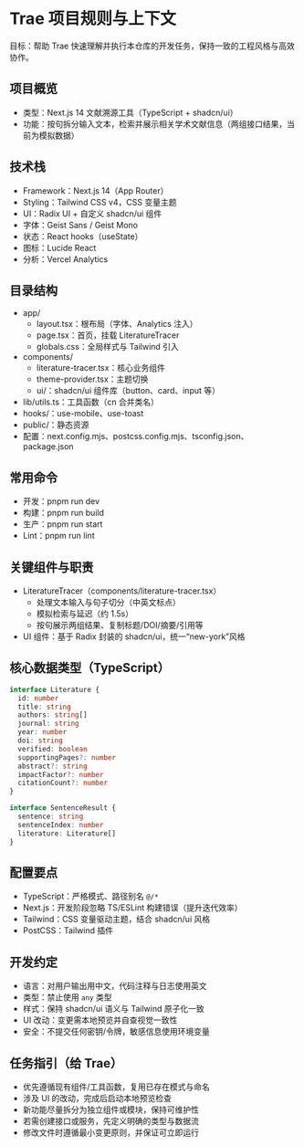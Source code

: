 # Trae 项目规则与上下文

目标：帮助 Trae 快速理解并执行本仓库的开发任务，保持一致的工程风格与高效协作。

## 项目概览

- 类型：Next.js 14 文献溯源工具（TypeScript + shadcn/ui）
- 功能：按句拆分输入文本，检索并展示相关学术文献信息（两组接口结果，当前为模拟数据）

## 技术栈

- Framework：Next.js 14（App Router）
- Styling：Tailwind CSS v4，CSS 变量主题
- UI：Radix UI + 自定义 shadcn/ui 组件
- 字体：Geist Sans / Geist Mono
- 状态：React hooks（useState）
- 图标：Lucide React
- 分析：Vercel Analytics

## 目录结构

- app/
  - layout.tsx：根布局（字体、Analytics 注入）
  - page.tsx：首页，挂载 LiteratureTracer
  - globals.css：全局样式与 Tailwind 引入
- components/
  - literature-tracer.tsx：核心业务组件
  - theme-provider.tsx：主题切换
  - ui/：shadcn/ui 组件库（button、card、input 等）
- lib/utils.ts：工具函数（cn 合并类名）
- hooks/：use-mobile、use-toast
- public/：静态资源
- 配置：next.config.mjs、postcss.config.mjs、tsconfig.json、package.json

## 常用命令

- 开发：pnpm run dev
- 构建：pnpm run build
- 生产：pnpm run start
- Lint：pnpm run lint

## 关键组件与职责

- LiteratureTracer（components/literature-tracer.tsx）
  - 处理文本输入与句子切分（中英文标点）
  - 模拟检索与延迟（约 1.5s）
  - 按句展示两组结果、复制标题/DOI/摘要/引用等
- UI 组件：基于 Radix 封装的 shadcn/ui，统一“new-york”风格

## 核心数据类型（TypeScript）

```ts
interface Literature {
  id: number
  title: string
  authors: string[]
  journal: string
  year: number
  doi: string
  verified: boolean
  supportingPages?: number
  abstract?: string
  impactFactor?: number
  citationCount?: number
}

interface SentenceResult {
  sentence: string
  sentenceIndex: number
  literature: Literature[]
}
```

## 配置要点

- TypeScript：严格模式、路径别名 `@/*`
- Next.js：开发阶段忽略 TS/ESLint 构建错误（提升迭代效率）
- Tailwind：CSS 变量驱动主题，结合 shadcn/ui 风格
- PostCSS：Tailwind 插件

## 开发约定

- 语言：对用户输出用中文，代码注释与日志使用英文
- 类型：禁止使用 `any` 类型
- 样式：保持 shadcn/ui 语义与 Tailwind 原子化一致
- UI 改动：变更需本地预览并自查视觉一致性
- 安全：不提交任何密钥/令牌，敏感信息使用环境变量

## 任务指引（给 Trae）

- 优先遵循现有组件/工具函数，复用已存在模式与命名
- 涉及 UI 的改动，完成后启动本地预览检查
- 新功能尽量拆分为独立组件或模块，保持可维护性
- 若需创建接口或服务，先定义明确的类型与数据流
- 修改文件时遵循最小变更原则，并保证可立即运行
